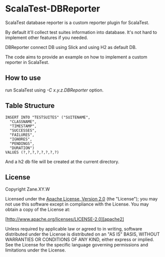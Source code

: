 ScalaTest-DBReporter
====================

ScalaTest database reporter is a custom reporter plugin for ScalaTest.

By default it'll collect test suites information into database. It's not hard to implement other features if you needed.

DBReporter connect DB using Slick and using H2 as default DB.

The code aims to provide an example on how to implement a custom reporter in ScalaTest.

How to use
-------

run ScalaTest using *-C x.y.z.DBReporter* option.

Table Structure
--------
    INSERT INTO "TESTSUITES" ("SUITENAME",
      "CLASSNAME",
      "TIMESTAMP",
      "SUCCESSES",
      "FAILURES",
      "IGNORES",
      "PENDINGS",
      "DURATION")
    VALUES (?,?,?,?,?,?,?,?)

And a h2 db file will be created at the current directory.

License
-------

Copyright Zane.XY.W

Licensed under the [Apache License, Version 2.0][apache2] (the "License"); you
may not use this software except in compliance with the License. You may obtain
a copy of the License at:

[http://www.apache.org/licenses/LICENSE-2.0][apache2]

Unless required by applicable law or agreed to in writing, software distributed
under the License is distributed on an "AS IS" BASIS, WITHOUT WARRANTIES OR
CONDITIONS OF ANY KIND, either express or implied. See the License for the
specific language governing permissions and limitations under the License.

[giter8]: https://github.com/n8han/giter8
[Scala]: http://www.scala-lang.org/
[sbt]: http://github.com/harrah/xsbt/
[apache2]: http://www.apache.org/licenses/LICENSE-2.0